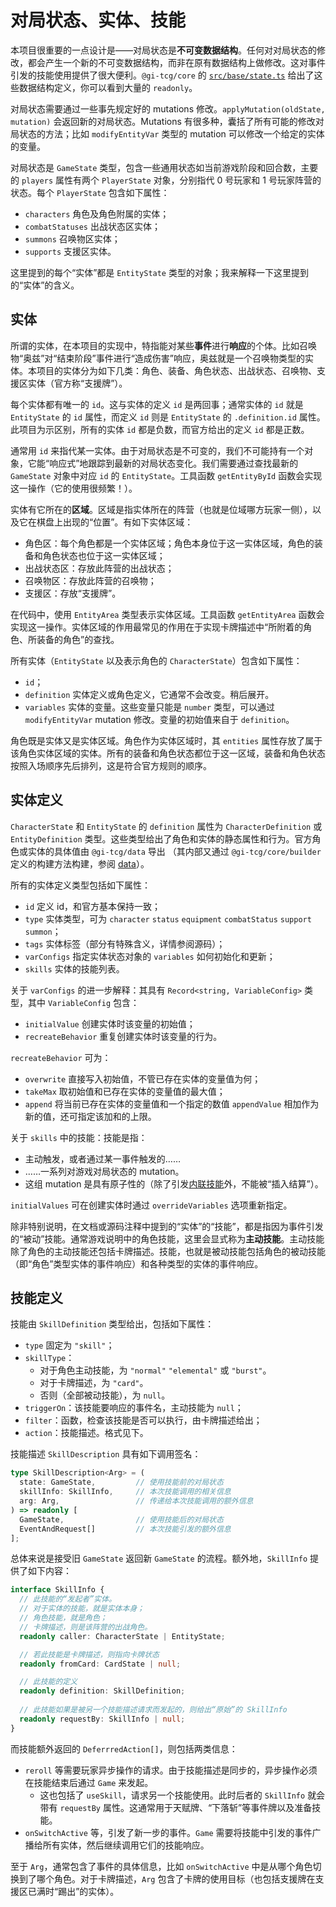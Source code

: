 # 对局状态、实体、技能

本项目很重要的一点设计是——对局状态是**不可变数据结构**。任何对对局状态的修改，都会产生一个新的不可变数据结构，而非在原有数据结构上做修改。这对事件引发的技能使用提供了很大便利。`@gi-tcg/core` 的 [`src/base/state.ts`](/packages/core/src/base/state.ts) 给出了这些数据结构定义，你可以看到大量的 `readonly`。

对局状态需要通过一些事先规定好的 mutations 修改。`applyMutation(oldState, mutation)` 会返回新的对局状态。Mutations 有很多种，囊括了所有可能的修改对局状态的方法；比如 `modifyEntityVar` 类型的 mutation 可以修改一个给定的实体的变量。

对局状态是 `GameState` 类型，包含一些通用状态如当前游戏阶段和回合数，主要的 `players` 属性有两个 `PlayerState` 对象，分别指代 0 号玩家和 1 号玩家阵营的状态。每个 `PlayerState` 包含如下属性：
- `characters` 角色及角色附属的实体；
- `combatStatuses` 出战状态区实体；
- `summons` 召唤物区实体；
- `supports` 支援区实体。

这里提到的每个“实体”都是 `EntityState` 类型的对象；我来解释一下这里提到的“实体”的含义。

## 实体

所谓的实体，在本项目的实现中，特指能对某些**事件**进行**响应**的个体。比如召唤物“奥兹”对“结束阶段”事件进行“造成伤害”响应，奥兹就是一个召唤物类型的实体。本项目的实体分为如下几类：角色、装备、角色状态、出战状态、召唤物、支援区实体（官方称“支援牌”）。

每个实体都有唯一的 `id`。这与实体的定义 `id` 是两回事；通常实体的 `id` 就是 `EntityState` 的 `id` 属性，而定义 `id` 则是 `EntityState` 的 `.definition.id` 属性。此项目为示区别，所有的实体 `id` 都是负数，而官方给出的定义 `id` 都是正数。

通常用 `id` 来指代某一实体。由于对局状态是不可变的，我们不可能持有一个对象，它能“响应式”地跟踪到最新的对局状态变化。我们需要通过查找最新的 `GameState` 对象中对应 `id` 的 `EntityState`。工具函数 `getEntityById` 函数会实现这一操作（它的使用很频繁！）。

实体有它所在的**区域**。区域是指实体所在的阵营（也就是位域哪方玩家一侧），以及它在棋盘上出现的“位置”。有如下实体区域：
- 角色区：每个角色都是一个实体区域；角色本身位于这一实体区域，角色的装备和角色状态也位于这一实体区域；
- 出战状态区：存放此阵营的出战状态；
- 召唤物区：存放此阵营的召唤物；
- 支援区：存放“支援牌”。

在代码中，使用 `EntityArea` 类型表示实体区域。工具函数 `getEntityArea` 函数会实现这一操作。实体区域的作用最常见的作用在于实现卡牌描述中“所附着的角色、所装备的角色”的查找。

所有实体（`EntityState` 以及表示角色的 `CharacterState`）包含如下属性：

- `id`；
- `definition` 实体定义或角色定义，它通常不会改变。稍后展开。
- `variables` 实体的变量。这些变量只能是 `number` 类型，可以通过 `modifyEntityVar` mutation 修改。变量的初始值来自于 `definition`。

角色既是实体又是实体区域。角色作为实体区域时，其 `entities` 属性存放了属于该角色实体区域的实体。所有的装备和角色状态都位于这一区域，装备和角色状态按照入场顺序先后排列，这是符合官方规则的顺序。

## 实体定义

`CharacterState` 和 `EntityState` 的 `definition` 属性为 `CharacterDefinition` 或 `EntityDefinition` 类型。这些类型给出了角色和实体的静态属性和行为。官方角色或实体的具体值由 `@gi-tcg/data` 导出 （其内部又通过 `@gi-tcg/core/builder` 定义的构建方法构建，参阅 [data](./data/README.md)）。

所有的实体定义类型包括如下属性：
- `id` 定义 id，和官方基本保持一致；
- `type` 实体类型，可为 `character` `status` `equipment` `combatStatus` `support` `summon`；
- `tags` 实体标签（部分有特殊含义，详情参阅源码）；
- `varConfigs` 指定实体状态对象的 `variables` 如何初始化和更新；
- `skills` 实体的技能列表。

关于 `varConfigs` 的进一步解释：其具有 `Record<string, VariableConfig>` 类型，其中 `VariableConfig` 包含：
- `initialValue` 创建实体时该变量的初始值；
- `recreateBehavior` 重复创建实体时该变量的行为。

`recreateBehavior` 可为：
- `overwrite` 直接写入初始值，不管已存在实体的变量值为何；
- `takeMax` 取初始值和已存在实体的变量值的最大值；
- `append` 将当前已存在实体的变量值和一个指定的数值 `appendValue` 相加作为新的值，还可指定该加和的上限。

关于 `skills` 中的技能：技能是指：
- 主动触发，或者通过某一事件触发的……
- ……一系列对游戏对局状态的 mutation。
- 这组 mutation 是具有原子性的（除了引发[内联技能](./data/events.md#内联技能)外，不能被“插入结算”）。

`initialValues` 可在创建实体时通过 `overrideVariables` 选项重新指定。

除非特别说明，在文档或源码注释中提到的“实体”的“技能”，都是指因为事件引发的“被动”技能。通常游戏说明中的角色技能，这里会显式称为**主动技能**。主动技能除了角色的主动技能还包括卡牌描述。技能，也就是被动技能包括角色的被动技能（即“角色”类型实体的事件响应）和各种类型的实体的事件响应。

## 技能定义

技能由 `SkillDefinition` 类型给出，包括如下属性：
- `type` 固定为 `"skill"`；
- `skillType`：
  - 对于角色主动技能，为 `"normal"` `"elemental"` 或 `"burst"`。
  - 对于卡牌描述，为 `"card"`。
  - 否则（全部被动技能），为 `null`。
- `triggerOn`：该技能要响应的事件名，主动技能为 `null`；
- `filter`：函数，检查该技能是否可以执行，由卡牌描述给出；
- `action`：技能描述。格式见下。

技能描述 `SkillDescription` 具有如下调用签名：

```ts
type SkillDescription<Arg> = (
  state: GameState,         // 使用技能前的对局状态
  skillInfo: SkillInfo,     // 本次技能调用的相关信息
  arg: Arg,                 // 传递给本次技能调用的额外信息
) => readonly [
  GameState,                // 使用技能后的对局状态
  EventAndRequest[]         // 本次技能引发的额外信息
];
```

总体来说是接受旧 `GameState` 返回新 `GameState` 的流程。额外地，`SkillInfo` 提供了如下内容：

```ts
interface SkillInfo {
  // 此技能的“发起者”实体。
  // 对于实体的技能，就是实体本身；
  // 角色技能，就是角色；
  // 卡牌描述，则是该阵营的出战角色。
  readonly caller: CharacterState | EntityState;

  // 若此技能是卡牌描述，则指向卡牌状态
  readonly fromCard: CardState | null;

  // 此技能的定义
  readonly definition: SkillDefinition;
 
  // 此技能如果是被另一个技能描述请求而发起的，则给出“原始”的 SkillInfo
  readonly requestBy: SkillInfo | null;
}
```

而技能额外返回的 `DeferrredAction[]`，则包括两类信息：
- `reroll` 等需要玩家异步操作的请求。由于技能描述是同步的，异步操作必须在技能结束后通过 `Game` 来发起。
  - 这也包括了 `useSkill`，请求另一个技能使用。此时后者的 `SkillInfo` 就会带有 `requestBy` 属性。这通常用于天赋牌、“下落斩”等事件牌以及准备技能。
- `onSwitchActive` 等，引发了新一步的事件。`Game` 需要将技能中引发的事件广播给所有实体，然后继续调用它们的技能响应。

至于 `Arg`，通常包含了事件的具体信息，比如 `onSwitchActive` 中是从哪个角色切换到了哪个角色。对于卡牌描述，`Arg` 包含了卡牌的使用目标（也包括支援牌在支援区已满时“踢出”的实体）。

